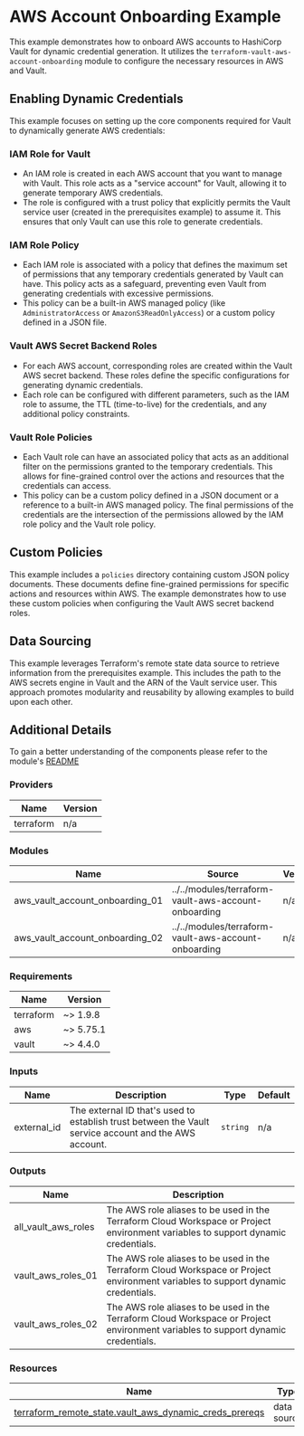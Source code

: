 # AWS Account Onboarding Example

This example demonstrates how to onboard AWS accounts to HashiCorp Vault for dynamic credential generation. It utilizes the `terraform-vault-aws-account-onboarding` module to configure the necessary resources in AWS and Vault.

## Enabling Dynamic Credentials

This example focuses on setting up the core components required for Vault to dynamically generate AWS credentials:

### IAM Role for Vault

* An IAM role is created in each AWS account that you want to manage with Vault. This role acts as a "service account" for Vault, allowing it to generate temporary AWS credentials.
* The role is configured with a trust policy that explicitly permits the Vault service user (created in the prerequisites example) to assume it. This ensures that only Vault can use this role to generate credentials.

### IAM Role Policy

* Each IAM role is associated with a policy that defines the maximum set of permissions that any temporary credentials generated by Vault can have. This policy acts as a safeguard, preventing even Vault from generating credentials with excessive permissions.
* This policy can be a built-in AWS managed policy (like `AdministratorAccess` or `AmazonS3ReadOnlyAccess`) or a custom policy defined in a JSON file.

### Vault AWS Secret Backend Roles

* For each AWS account, corresponding roles are created within the Vault AWS secret backend. These roles define the specific configurations for generating dynamic credentials.
* Each role can be configured with different parameters, such as the IAM role to assume, the TTL (time-to-live) for the credentials, and any additional policy constraints.

### Vault Role Policies

* Each Vault role can have an associated policy that acts as an additional filter on the permissions granted to the temporary credentials. This allows for fine-grained control over the actions and resources that the credentials can access.
* This policy can be a custom policy defined in a JSON document or a reference to a built-in AWS managed policy. The final permissions of the credentials are the intersection of the permissions allowed by the IAM role policy and the Vault role policy.

## Custom Policies

This example includes a `policies` directory containing custom JSON policy documents. These documents define fine-grained permissions for specific actions and resources within AWS. The example demonstrates how to use these custom policies when configuring the Vault AWS secret backend roles.

## Data Sourcing

This example leverages Terraform's remote state data source to retrieve information from the prerequisites example. This includes the path to the AWS secrets engine in Vault and the ARN of the Vault service user. This approach promotes modularity and reusability by allowing examples to build upon each other.

## Additional Details

To gain a better understanding of the components please refer to the module's [README](../../modules/terraform-vault-aws-account-onboarding/README.md)

<!-- BEGIN_TF_DOCS -->

### Providers

| Name | Version |
|------|---------|
| terraform | n/a |
### Modules

| Name | Source | Version |
|------|--------|---------|
| aws_vault_account_onboarding_01 | ../../modules/terraform-vault-aws-account-onboarding | n/a |
| aws_vault_account_onboarding_02 | ../../modules/terraform-vault-aws-account-onboarding | n/a |
### Requirements

| Name | Version |
|------|---------|
| terraform | ~> 1.9.8 |
| aws | ~> 5.75.1 |
| vault | ~> 4.4.0 |
### Inputs

| Name | Description | Type | Default |
|------|-------------|------|---------|
| external_id | The external ID that's used to establish trust between the Vault service account and the AWS account. | `string` | n/a |
### Outputs

| Name | Description |
|------|-------------|
| all_vault_aws_roles | The AWS role aliases to be used in the Terraform Cloud Workspace or Project environment variables to support dynamic credentials. |
| vault_aws_roles_01 | The AWS role aliases to be used in the Terraform Cloud Workspace or Project environment variables to support dynamic credentials. |
| vault_aws_roles_02 | The AWS role aliases to be used in the Terraform Cloud Workspace or Project environment variables to support dynamic credentials. |
### Resources

| Name | Type |
|------|------|
| [terraform_remote_state.vault_aws_dynamic_creds_prereqs](https://registry.terraform.io/providers/hashicorp/terraform/latest/docs/data-sources/remote_state) | data source |
<!-- END_TF_DOCS -->
